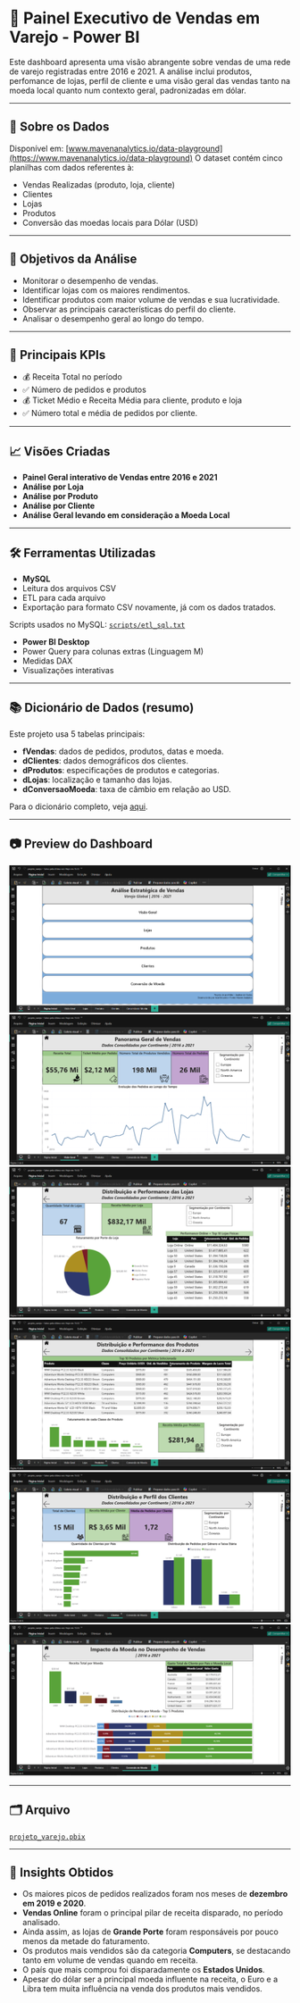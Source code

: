 # 🛒 Painel Executivo de Vendas em Varejo - Power BI
Este dashboard apresenta uma visão abrangente sobre vendas de uma rede de varejo registradas entre 2016 e 2021. A análise inclui produtos, perfomance de lojas, perfil de cliente e uma visão geral das vendas tanto na moeda local quanto num contexto geral, padronizadas em dólar. 

---

## 🧩 Sobre os Dados

Disponível em: [www.mavenanalytics.io/data-playground](https://www.mavenanalytics.io/data-playground)
O dataset contém cinco planilhas com dados referentes à:
- Vendas Realizadas (produto, loja, cliente)
- Clientes 
- Lojas
- Produtos
- Conversão das moedas locais para Dólar (USD)

---

## 🎯 Objetivos da Análise

- Monitorar o desempenho de vendas.
- Identificar lojas com os maiores rendimentos.
- Identificar produtos com maior volume de vendas e sua lucratividade.
- Observar as principais características do perfil do cliente.
- Analisar o desempenho geral ao longo do tempo.

---

## 📌 Principais KPIs
- 💰 Receita Total no período
- ✅ Número de pedidos e produtos
- 💰 Ticket Médio e Receita Média para cliente, produto e loja
- ✅ Número total e média de pedidos por cliente.

---

## 📈 Visões Criadas

- **Painel Geral interativo de Vendas entre 2016 e 2021**
- **Análise por Loja**
- **Análise por Produto**
- **Análise por Cliente**
- **Análise Geral levando em consideração a Moeda Local**

---

## 🛠️ Ferramentas Utilizadas

- **MySQL**
- Leitura dos arquivos CSV
- ETL para cada arquivo
- Exportação para formato CSV novamente, já com os dados tratados.

Scripts usados no MySQL: [`scripts/etl_sql.txt`](./script_SQL/scriptsql.txt)

- **Power BI Desktop**
- Power Query para colunas extras (Linguagem M)
- Medidas DAX
- Visualizações interativas

---

## 📚 Dicionário de Dados (resumo)
Este projeto usa 5 tabelas principais:

- **fVendas**: dados de pedidos, produtos, datas e moeda.
- **dClientes**: dados demográficos dos clientes.
- **dProdutos**: especificações de produtos e categorias.
- **dLojas**: localização e tamanho das lojas.
- **dConversaoMoeda**: taxa de câmbio em relação ao USD.

Para o dicionário completo, veja [aqui](./projeto_final/dicionario_varejo.txt).

---

## 📷 Preview do Dashboard
![Dashboard PowerBI](imagens_varejo/paginicial.PNG)
![Dashboard PowerBI](imagens_varejo/visaogeral.PNG)
![Dashboard PowerBI](imagens_varejo/lojas.PNG)
![Dashboard PowerBI](imagens_varejo/produtos.PNG)
![Dashboard PowerBI](imagens_varejo/clientes.PNG)
![Dashboard PowerBI](imagens_varejo/moeda.PNG)

---

## 🗂️ Arquivo
[`projeto_varejo.pbix`](./projeto_varejo.pbix)

---

## 🎯 Insights Obtidos
- Os maiores picos de pedidos realizados foram nos meses de **dezembro em 2019 e 2020**.
- **Vendas Online** foram o principal pilar de receita disparado, no período analisado.
- Ainda assim, as lojas de **Grande Porte** foram responsáveis por pouco menos da metade do faturamento.
- Os produtos mais vendidos são da categoria **Computers**, se destacando tanto em volume de vendas quando em receita.
- O país que mais comprou foi disparadamente os **Estados Unidos**.
- Apesar do dólar ser a principal moeda influente na receita, o Euro e a Libra tem muita influência na venda dos produtos mais vendidos.
